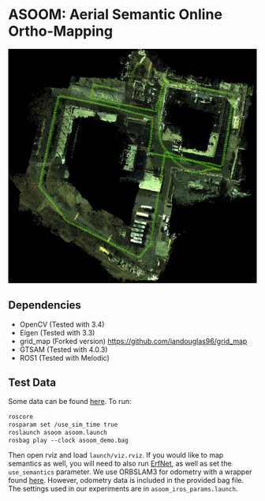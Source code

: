 # ASOOM: Aerial Semantic Online Ortho-Mapping

![Demo Image](demo_img.png)

## Dependencies
* OpenCV (Tested with 3.4)
* Eigen (Tested with 3.3)
* grid_map (Forked version) https://github.com/iandouglas96/grid_map
* GTSAM (Tested with 4.0.3)
* ROS1 (Tested with Melodic)

## Test Data
Some data can be found [here](https://drive.google.com/file/d/1XzIDCkFKaATIreknPa39f1PhiEZI8kid/view?usp=sharing).
To run:
```
roscore
rosparam set /use_sim_time true
roslaunch asoom asoom.launch
rosbag play --clock asoom_demo.bag
```
Then open rviz and load `launch/viz.rviz`.
If you would like to map semantics as well, you will need to also run [ErfNet](https://github.com/iandouglas96/erfnet_pytorch_ros), as well as set the `use_semantics` parameter.
We use ORBSLAM3 for odometry with a wrapper found [here](https://github.com/iandouglas96/orbslam3_ros/).
However, odometry data is included in the provided bag file.
The settings used in our experiments are in `asoom_iros_params.launch`.
